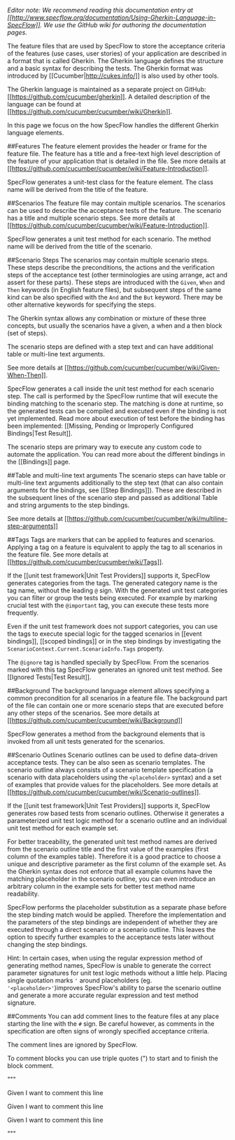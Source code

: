 _Editor note: We recommend reading this documentation entry at [[http://www.specflow.org/documentation/Using-Gherkin-Language-in-SpecFlow]]. We use the GitHub wiki for authoring the documentation pages._

The feature files that are used by SpecFlow to store the acceptance criteria of the features (use cases, user stories) of your application are described in a format that is called Gherkin. The Gherkin language defines the structure and a basic syntax for describing the tests. The Gherkin format was introduced by [[Cucumber|http://cukes.info/]] is also used by other tools. 

The Gherkin language is maintained as a separate project on GitHub: [[https://github.com/cucumber/gherkin]]. A detailed description of the language can be found at [[https://github.com/cucumber/cucumber/wiki/Gherkin]].

In this page we focus on the how SpecFlow handles the different Gherkin language elements. 

##Features
The feature element provides the header or frame for the feature file. The feature has a title and a free-text high level description of the feature of your application that is detailed in the file. See more details at [[https://github.com/cucumber/cucumber/wiki/Feature-Introduction]].

SpecFlow generates a unit-test class for the feature element. The class name will be derived from the title of the feature.

##Scenarios
The feature file may contain multiple scenarios. The scenarios can be used to describe the acceptance tests of the feature. The scenario has a title and multiple scenario steps. See more details at [[https://github.com/cucumber/cucumber/wiki/Feature-Introduction]].

SpecFlow generates a unit test method for each scenario. The method name will be derived from the title of the scenario.

##Scenario Steps
The scenarios may contain multiple scenario steps. These steps describe the preconditions, the actions and the verification steps of the acceptance test (other terminologies are using arrange, act and assert for these parts). These steps are introduced with the `Given`, `When` and `Then` keywords (in English feature files), but subsequent steps of the same kind can be also specified with the `And` and the `But` keyword. There may be other alternative keywords for specifying the steps.

The Gherkin syntax allows any combination or mixture of these three concepts, but usually the scenarios have a given, a when and a then block (set of steps).

The scenario steps are defined with a step text and can have additional table or multi-line text arguments.

See more details at [[https://github.com/cucumber/cucumber/wiki/Given-When-Then]].

SpecFlow generates a call inside the unit test method for each scenario step. The call is performed by the SpecFlow runtime that will execute the binding matching to the scenario step. The matching is done at runtime, so the generated tests can be compiled and executed even if the binding is not yet implemented. Read more about execution of test before the binding has been implemented: [[Missing, Pending or Improperly Configured Bindings|Test Result]].

The scenario steps are primary way to execute any custom code to automate the application. You can read more about the different bindings in the [[Bindings]] page.

##Table and multi-line text arguments
The scenario steps can have table or multi-line text arguments additionally to the step text (that can also contain arguments for the bindings, see [[Step Bindings]]). These are described in the subsequent lines of the scenario step and passed as additional Table and string arguments to the step bindings.

See more details at [[https://github.com/cucumber/cucumber/wiki/multiline-step-arguments]]

##Tags
Tags are markers that can be applied to features and scenarios. Applying a tag on a feature is equivalent to apply the tag to all scenarios in the feature file. See more details at [[https://github.com/cucumber/cucumber/wiki/Tags]].

If the [[unit test framework|Unit Test Providers]] supports it, SpecFlow generates categories from the tags. The generated category name is the tag name, without the leading `@` sign. With the generated unit test categories you can filter or group the tests being executed. For example by marking crucial test with the `@important` tag, you can execute these tests more frequently.

Even if the unit test framework does not support categories, you can use the tags to execute special logic for the tagged scenarios in [[event bindings]], [[scoped bindings]] or in the step bindings by investigating the `ScenarioContext.Current.ScenarioInfo.Tags` property. 

The `@ignore` tag is handled specially by SpecFlow. From the scenarios marked with this tag SpecFlow generates an ignored unit test method. See [[Ignored Tests|Test Result]].

##Background
The background language element allows specifying a common precondition for all scenarios in a feature file. The background part of the file can contain one or more scenario steps that are executed before any other steps of the scenarios. See more details at [[https://github.com/cucumber/cucumber/wiki/Background]]

SpecFlow generates a method from the background elements that is invoked from all unit tests generated for the scenarios.

##Scenario Outlines
Scenario outlines can be used to define data-driven acceptance tests. They can be also seen as scenario templates. The scenario outline always consists of a scenario template specification (a scenario with data placeholders using the `<placeholder>` syntax) and a set of examples that provide values for the placeholders. See more details at [[https://github.com/cucumber/cucumber/wiki/Scenario-outlines]].

If the [[unit test framework|Unit Test Providers]] supports it, SpecFlow generates row based tests from scenario outlines. Otherwise it generates a parameterized unit test logic method for a scenario outline and an individual unit test method for each example set. 

For better traceability, the generated unit test method names are derived from the scenario outline title and the first value of the examples (first column of the examples table). Therefore it is a good practice to choose a unique and descriptive parameter as the first column of the example set. As the Gherkin syntax does not enforce that all example columns have the matching placeholder in the scenario outline, you can even introduce an arbitrary column in the example sets for better test method name readability. 

SpecFlow performs the placeholder substitution as a separate phase before the step binding match would be applied. Therefore the implementation and the parameters of the step bindings are independent of whether they are executed through a direct scenario or a scenario outline. This leaves the option to specify further examples to the acceptance tests later without changing the step bindings.

Hint: In certain cases, when using the regular expression method of generating method names, SpecFlow is unable to generate the correct parameter signatures for unit test logic methods without a little help. Placing single quotation marks `'` around placeholders (eg. `'<placeholder>'`)improves SpecFlow's ability to parse the scenario outline and generate a more accurate regular expression and test method signature.

##Comments
You can add comment lines to the feature files at any place starting the line with the `#` sign. Be careful however, as comments in the specification are often signs of wrongly specified acceptance criteria. 

The comment lines are ignored by SpecFlow.

To comment blocks you can use triple quotes (") to start and to finish the block comment.

"""

Given I want to comment this line

Given I want to comment this line

Given I want to comment this line

"""